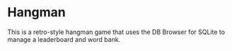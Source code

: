 # Hangman
This is a retro-style hangman game that uses the DB Browser for SQLite to manage a leaderboard and word bank.
